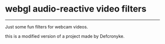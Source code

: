 # webgl audio-reactive video filters  
------------------------------------  
Just some fun filters for webcam videos.  
  
this is a modified version of a project made by Defcronyke.  
